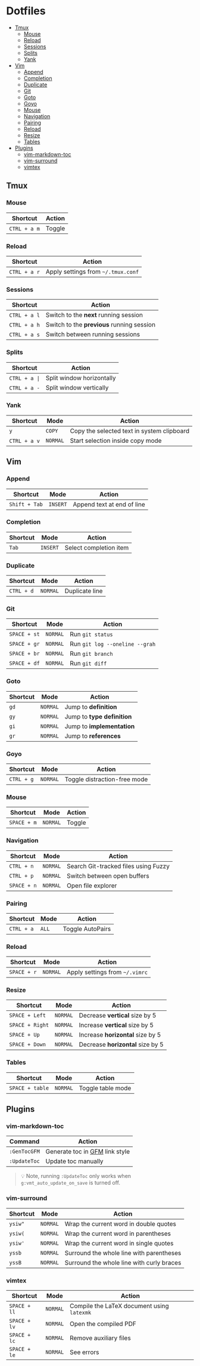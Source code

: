 # Dotfiles

<!-- vim-markdown-toc GFM -->

* [Tmux](#tmux)
    * [Mouse](#mouse)
    * [Reload](#reload)
    * [Sessions](#sessions)
    * [Splits](#splits)
    * [Yank](#yank)
* [Vim](#vim)
    * [Append](#append)
    * [Completion](#completion)
    * [Duplicate](#duplicate)
    * [Git](#git)
    * [Goto](#goto)
    * [Goyo](#goyo)
    * [Mouse](#mouse-1)
    * [Navigation](#navigation)
    * [Pairing](#pairing)
    * [Reload](#reload-1)
    * [Resize](#resize)
    * [Tables](#tables)
* [Plugins](#plugins)
    * [vim-markdown-toc](#vim-markdown-toc)
    * [vim-surround](#vim-surround)
    * [vimtex](#vimtex)

<!-- vim-markdown-toc -->

## Tmux

### Mouse

| Shortcut                  | Action |
| ------------------------- | ------ |
| `CTRL + a`&nbsp;&nbsp;`m` | Toggle |

### Reload

| Shortcut                  | Action                             |
| ------------------------- | ---------------------------------- |
| `CTRL + a`&nbsp;&nbsp;`r` | Apply settings from `~/.tmux.conf` |

### Sessions

| Shortcut                  | Action                                     |
| ------------------------- | ------------------------------------------ |
| `CTRL + a`&nbsp;&nbsp;`l` | Switch to the **next** running session     |
| `CTRL + a`&nbsp;&nbsp;`h` | Switch to the **previous** running session |
| `CTRL + a`&nbsp;&nbsp;`s` | Switch between running sessions            |

### Splits

| Shortcut                   | Action                    |
| -------------------------- | ------------------------- |
| `CTRL + a`&nbsp;&nbsp;`\|` | Split window horizontally |
| `CTRL + a`&nbsp;&nbsp;`-`  | Split window vertically   |

### Yank

| Shortcut                  | Mode     | Action                                     |
| --------                  | ------   | ------------------------------------------ |
| `y`                       | `COPY`   | Copy the selected text in system clipboard |
| `CTRL + a`&nbsp;&nbsp;`v` | `NORMAL` | Start selection inside copy mode           |

## Vim

### Append

| Shortcut      | Mode     | Action                     |
| ------------- | -------- | -------------------------- |
| `Shift + Tab` | `INSERT` | Append text at end of line |

### Completion

| Shortcut | Mode     | Action                 |
| -------- | -------- | ---------------------- |
| `Tab`    | `INSERT` | Select completion item |

### Duplicate

| Shortcut   | Mode     | Action         |
| ---------- | -------- | -------------- |
| `CTRL + d` | `NORMAL` | Duplicate line |

### Git

| Shortcut     | Mode     | Action                         |
| ------------ | -------- | ------------------------------ |
| `SPACE + st` | `NORMAL` | Run `git status`               |
| `SPACE + gr` | `NORMAL` | Run `git log --oneline --grah` |
| `SPACE + br` | `NORMAL` | Run `git branch`               |
| `SPACE + df` | `NORMAL` | Run `git diff`                 |

### Goto

| Shortcut | Mode     | Action                      |
| -------- | -------- | --------------------------- |
| `gd`     | `NORMAL` | Jump to **definition**      |
| `gy`     | `NORMAL` | Jump to **type definition** |
| `gi`     | `NORMAL` | Jump to **implementation**  |
| `gr`     | `NORMAL` | Jump to **references**      |

### Goyo

| Shortcut   | Mode     | Action                       |
| ---------- | -------- | ---------------------------- |
| `CTRL + g` | `NORMAL` | Toggle distraction-free mode |

### Mouse

| Shortcut    | Mode     | Action |
| ----------- | -------- | ------ |
| `SPACE + m` | `NORMAL` | Toggle |

### Navigation

| Shortcut    | Mode     | Action                               |
| ----------- | -------- | ------------------------------------ |
| `CTRL + n`  | `NORMAL` | Search Git-tracked files using Fuzzy |
| `CTRL + p`  | `NORMAL` | Switch between open buffers          |
| `SPACE + n` | `NORMAL` | Open file explorer                   |

### Pairing

| Shortcut   | Mode  | Action           |
| ---------- | ----- | ---------------- |
| `CTRL + a` | `ALL` | Toggle AutoPairs |

### Reload

| Shortcut    | Mode     | Action                         |
| ----------- | -------- | ------------------------------ |
| `SPACE + r` | `NORMAL` | Apply settings from `~/.vimrc` |

### Resize

| Shortcut        | Mode     | Action                            |
| --------------- | -------- | --------------------------------- |
| `SPACE + Left`  | `NORMAL` | Decrease **vertical** size by 5   |
| `SPACE + Right` | `NORMAL` | Increase **vertical** size by 5   |
| `SPACE + Up`    | `NORMAL` | Increase **horizontal** size by 5 |
| `SPACE + Down`  | `NORMAL` | Decrease **horizontal** size by 5 |

### Tables

| Shortcut        | Mode     | Action            |
| --------------- | -------- | ----------------- |
| `SPACE + table` | `NORMAL` | Toggle table mode |

## Plugins

### vim-markdown-toc

| Command      | Action                                |
| ------------ | ------------------------------------- |
| `:GenTocGFM` | Generate toc in [GFM][gfm] link style |
| `:UpdateToc` | Update toc manually                   |

> :bulb: Note, running `:UpdateToc` only works when `g:vmt_auto_update_on_save` is turned off.

### vim-surround

| Shortcut | Mode     | Action                                     |
| -------- | -------- | ------------------------------------------ |
| `ysiw"`  | `NORMAL` | Wrap the current word in double quotes     |
| `ysiw(`  | `NORMAL` | Wrap the current word in parentheses       |
| `ysiw'`  | `NORMAL` | Wrap the current word in single quotes     |
| `yssb`   | `NORMAL` | Surround the whole line with parentheses   |
| `yssB`   | `NORMAL` | Surround  the whole line with curly braces |

### vimtex

| Shortcut     | Mode     | Action                                     |
| ------------ | -------- | ------------------------------------------ |
| `SPACE + ll` | `NORMAL` | Compile the LaTeX document using `latexmk` |
| `SPACE + lv` | `NORMAL` | Open the compiled PDF                      |
| `SPACE + lc` | `NORMAL` | Remove auxiliary files                     |
| `SPACE + le` | `NORMAL` | See errors                                 |

<!-- Links -->

[gfm]: https://github.github.com/gfm/

